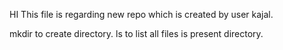 HI This file is regarding new repo which is created by user kajal.

mkdir to create directory.
ls to list all files is present directory.
